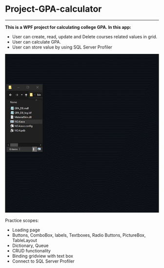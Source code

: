 # Project-GPA-calculator
-------------------------
**This is a WPF project for calculating college GPA. In this app:**
* User can create, read, update and Delete courses related values in grid. 
* User can calculate GPA.
* User can store value by using SQL Server Profiler
 
![Basic Pizza Order System](./screenShot.gif?raw=true)

Practice scopes:
* Loading page
* Buttons, ComboBox, labels, Textboxes, Radio Buttons, PictureBox, TableLayout
* Dictionary, Queue
* CRUD functionality
* Binding gridview with text box
* Connect to SQL Server Profiler 
